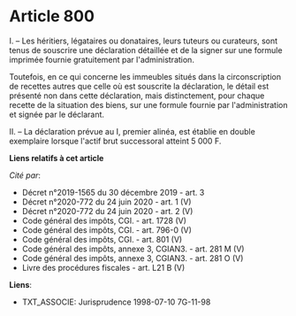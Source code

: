 # Article 800

I. – Les héritiers, légataires ou donataires, leurs tuteurs ou curateurs, sont tenus de souscrire une déclaration détaillée
et de la signer sur une formule imprimée fournie gratuitement par l'administration.

Toutefois, en ce qui concerne les immeubles situés dans la circonscription de recettes autres que celle où est souscrite la
déclaration, le détail est présenté non dans cette déclaration, mais distinctement, pour chaque recette de la situation des
biens, sur une formule fournie par l'administration et signée par le déclarant.

II. – La déclaration prévue au I, premier alinéa, est établie en double exemplaire lorsque l'actif brut successoral atteint 5
000 F.

**Liens relatifs à cet article**

_Cité par_:

  - Décret n°2019-1565 du 30 décembre 2019 - art. 3
  - Décret n°2020-772 du 24 juin 2020 - art. 1 (V)
  - Décret n°2020-772 du 24 juin 2020 - art. 2 (V)
  - Code général des impôts, CGI. - art. 1728 (V)
  - Code général des impôts, CGI. - art. 796-0 (V)
  - Code général des impôts, CGI. - art. 801 (V)
  - Code général des impôts, annexe 3, CGIAN3. - art. 281 M (V)
  - Code général des impôts, annexe 3, CGIAN3. - art. 281 O (V)
  - Livre des procédures fiscales - art. L21 B (V)

**Liens**:

  - TXT_ASSOCIE: Jurisprudence 1998-07-10 7G-11-98
